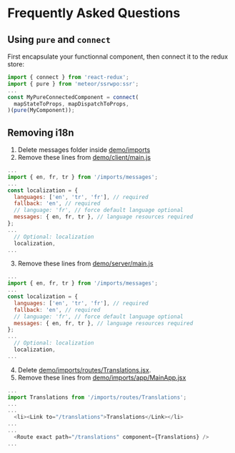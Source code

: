 # Frequently Asked Questions
## Using `pure` and `connect`
First encapsulate your functionnal component, then connect it to the redux store:

```js
import { connect } from 'react-redux';
import { pure } from 'meteor/ssrwpo:ssr';
...
const MyPureConnectedComponent = connect(
  mapStateToProps, mapDispatchToProps,
)(pure(MyComponent));
```

## Removing i18n
1. Delete messages folder inside [demo/imports](https://github.com/ssr-server/ssr/tree/master/demo/imports)
2. Remove these lines from [demo/client/main.js](https://github.com/ssr-server/ssr/blob/master/demo/client/main.js)
```js
...
import { en, fr, tr } from '/imports/messages';
...
const localization = {
  languages: ['en', 'tr', 'fr'], // required
  fallback: 'en', // required
  // language: 'fr', // force default language optional
  messages: { en, fr, tr }, // language resources required
};
...
  // Optional: localization
  localization,
...
```
3. Remove these lines from [demo/server/main.js](https://github.com/ssr-server/ssr/blob/master/demo/server/main.js)
```js
...
import { en, fr, tr } from '/imports/messages';
...
const localization = {
  languages: ['en', 'tr', 'fr'], // required
  fallback: 'en', // required
  // language: 'fr', // force default language optional
  messages: { en, fr, tr }, // language resources required
};
...
  // Optional: localization
  localization,
...
```
4. Delete [demo/imports/routes/Translations.jsx](https://github.com/ssr-server/ssr/tree/master/demo/imports/routes/Translations.jsx).
5. Remove these lines from [demo/imports/app/MainApp.jsx](https://github.com/ssr-server/ssr/blob/master/demo/imports/app/MainApp.jsx)
```js
...
import Translations from '/imports/routes/Translations';
...
...
  <li><Link to="/translations">Translations</Link></li>
...
...
  <Route exact path="/translations" component={Translations} />
...
```
